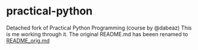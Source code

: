 # practical-python
Detached fork of Practical Python Programming (course by @dabeaz)
This is me working through it. The original README.md has beeen renamed to [README_orig.md](https://github.com/dtrik/practical-python/blob/master/README_orig.md)
